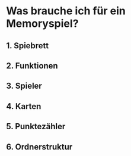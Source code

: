 # Was brauche ich für ein Memoryspiel?
## 1. Spiebrett
## 2. Funktionen
## 3. Spieler
## 4. Karten
## 5. Punktezähler
## 6. Ordnerstruktur
